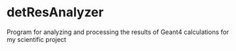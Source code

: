 # detResAnalyzer
Program for analyzing and processing the results of Geant4 calculations for my scientific project
